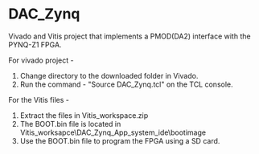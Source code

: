 # DAC_Zynq
Vivado and Vitis project that implements a PMOD(DA2) interface with the PYNQ-Z1 FPGA.

For vivado project -
1. Change directory to the downloaded folder in Vivado.
2. Run the command - "Source DAC_Zynq.tcl" on the TCL console.

For the Vitis files - 
1. Extract the files in Vitis_workspace.zip
2. The BOOT.bin file is located in Vitis_worksapce\DAC_Zynq_App_system\_ide\bootimage
3. Use the BOOT.bin file to program the FPGA using a SD card.

